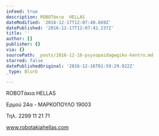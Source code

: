 ```yaml
---
inFeed: true
description: ROBOTάκια  HELLAS
dateModified: '2016-12-17T12:07:40.669Z'
datePublished: '2016-12-17T12:07:42.237Z'
title: ''
author: []
publisher: {}
via: {}
sourcePath: _posts/2016-12-16-psyxopaidagwgiko-kentro.md
starred: false
datePublishedOriginal: '2016-12-16T01:59:29.922Z'
_type: Blurb

---
```

ROBOTάκια HELLAS

Ερμού 24α - ΜΑΡΚΟΠΟΥΛΟ 19003

Τηλ. 2299 11 21 71

www.robotakiahellas.com